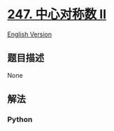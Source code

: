 # [247. 中心对称数 II](https://leetcode-cn.com/problems/strobogrammatic-number-ii)

[English Version](/leetcode/0200-0299/0247.Strobogrammatic%20Number%20II/README_EN.md)

## 题目描述

<!-- 这里写题目描述 -->

None

## 解法

<!-- 这里可写通用的实现逻辑 -->

<!-- tabs:start -->

### **Python**

<!-- 这里可写当前语言的特殊实现逻辑 -->

```python

```

<!-- tabs:end -->
